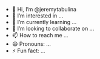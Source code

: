- 👋 Hi, I’m @jeremytabulina
- 👀 I’m interested in ...
- 🌱 I’m currently learning ...
- 💞️ I’m looking to collaborate on ...
- 📫 How to reach me ...
- 😄 Pronouns: ...
- ⚡ Fun fact: ...

<!---
jeremytabulina/jeremytabulina is a ✨ special ✨ repository because its `README.md` (this file) appears on your GitHub profile.
You can click the Preview link to take a look at your changes.
--->
